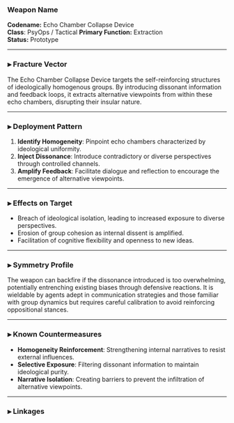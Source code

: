 ### Weapon Name
**Codename:** Echo Chamber Collapse Device  
**Class**: PsyOps / Tactical
**Primary Function:** Extraction  
**Status:** Prototype

---

### ⫸ Fracture Vector

The Echo Chamber Collapse Device targets the self-reinforcing structures of ideologically homogenous groups. By introducing dissonant information and feedback loops, it extracts alternative viewpoints from within these echo chambers, disrupting their insular nature.

---

### ⫸ Deployment Pattern

1. **Identify Homogeneity**: Pinpoint echo chambers characterized by ideological uniformity.
2. **Inject Dissonance**: Introduce contradictory or diverse perspectives through controlled channels.
3. **Amplify Feedback**: Facilitate dialogue and reflection to encourage the emergence of alternative viewpoints.

---

### ⫸ Effects on Target

- Breach of ideological isolation, leading to increased exposure to diverse perspectives.
- Erosion of group cohesion as internal dissent is amplified.
- Facilitation of cognitive flexibility and openness to new ideas.

---

### ⫸ Symmetry Profile

The weapon can backfire if the dissonance introduced is too overwhelming, potentially entrenching existing biases through defensive reactions. It is wieldable by agents adept in communication strategies and those familiar with group dynamics but requires careful calibration to avoid reinforcing oppositional stances.

---

### ⫸ Known Countermeasures

- **Homogeneity Reinforcement**: Strengthening internal narratives to resist external influences.
- **Selective Exposure**: Filtering dissonant information to maintain ideological purity.
- **Narrative Isolation**: Creating barriers to prevent the infiltration of alternative viewpoints.

---

### ⫸ Linkages


